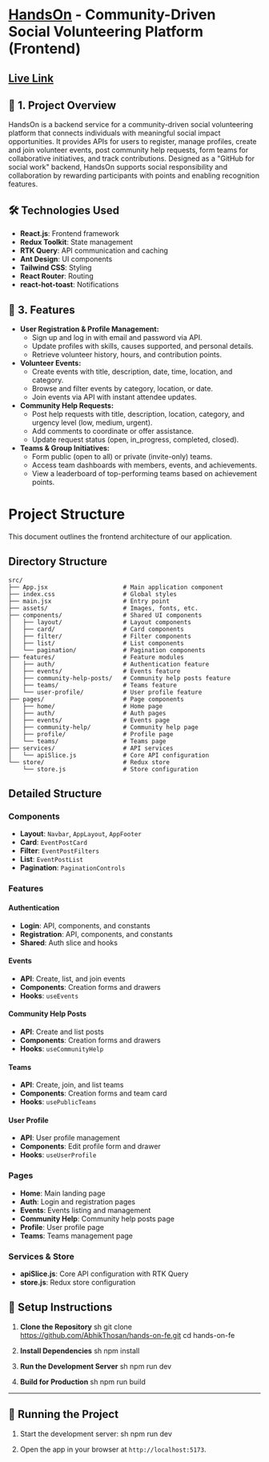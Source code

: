 # [HandsOn](https://hands-on-fe.vercel.app/) - Community-Driven Social Volunteering Platform (Frontend)

## [Live Link](https://hands-on-fe.vercel.app/events)

## 📌 1. Project Overview

HandsOn is a backend service for a community-driven social volunteering platform that connects individuals with meaningful social impact opportunities. It provides APIs for users to register, manage profiles, create and join volunteer events, post community help requests, form teams for collaborative initiatives, and track contributions. Designed as a "GitHub for social work" backend, HandsOn supports social responsibility and collaboration by rewarding participants with points and enabling recognition features.

## 🛠 Technologies Used

- **React.js**: Frontend framework
- **Redux Toolkit**: State management
- **RTK Query**: API communication and caching
- **Ant Design**: UI components
- **Tailwind CSS**: Styling
- **React Router**: Routing
- **react-hot-toast**: Notifications

## 📌 3. Features

- **User Registration & Profile Management:**
  - Sign up and log in with email and password via API.
  - Update profiles with skills, causes supported, and personal details.
  - Retrieve volunteer history, hours, and contribution points.
- **Volunteer Events:**
  - Create events with title, description, date, time, location, and category.
  - Browse and filter events by category, location, or date.
  - Join events via API with instant attendee updates.
- **Community Help Requests:**
  - Post help requests with title, description, location, category, and urgency level (low, medium, urgent).
  - Add comments to coordinate or offer assistance.
  - Update request status (open, in_progress, completed, closed).
- **Teams & Group Initiatives:**
  - Form public (open to all) or private (invite-only) teams.
  - Access team dashboards with members, events, and achievements.
  - View a leaderboard of top-performing teams based on achievement points.

# Project Structure

This document outlines the frontend architecture of our application.

## Directory Structure

```
src/
├── App.jsx                     # Main application component
├── index.css                   # Global styles
├── main.jsx                    # Entry point
├── assets/                     # Images, fonts, etc.
├── components/                 # Shared UI components
│   ├── layout/                 # Layout components
│   ├── card/                   # Card components
│   ├── filter/                 # Filter components
│   ├── list/                   # List components
│   └── pagination/             # Pagination components
├── features/                   # Feature modules
│   ├── auth/                   # Authentication feature
│   ├── events/                 # Events feature
│   ├── community-help-posts/   # Community help posts feature
│   ├── teams/                  # Teams feature
│   └── user-profile/           # User profile feature
├── pages/                      # Page components
│   ├── home/                   # Home page
│   ├── auth/                   # Auth pages
│   ├── events/                 # Events page
│   ├── community-help/         # Community help page
│   ├── profile/                # Profile page
│   └── teams/                  # Teams page
├── services/                   # API services
│   └── apiSlice.js             # Core API configuration
└── store/                      # Redux store
    └── store.js                # Store configuration
```

## Detailed Structure

### Components

- **Layout**: `Navbar`, `AppLayout`, `AppFooter`
- **Card**: `EventPostCard`
- **Filter**: `EventPostFilters`
- **List**: `EventPostList`
- **Pagination**: `PaginationControls`

### Features

#### Authentication

- **Login**: API, components, and constants
- **Registration**: API, components, and constants
- **Shared**: Auth slice and hooks

#### Events

- **API**: Create, list, and join events
- **Components**: Creation forms and drawers
- **Hooks**: `useEvents`

#### Community Help Posts

- **API**: Create and list posts
- **Components**: Creation forms and drawers
- **Hooks**: `useCommunityHelp`

#### Teams

- **API**: Create, join, and list teams
- **Components**: Creation forms and team card
- **Hooks**: `usePublicTeams`

#### User Profile

- **API**: User profile management
- **Components**: Edit profile form and drawer
- **Hooks**: `useUserProfile`

### Pages

- **Home**: Main landing page
- **Auth**: Login and registration pages
- **Events**: Events listing and management
- **Community Help**: Community help posts page
- **Profile**: User profile page
- **Teams**: Teams management page

### Services & Store

- **apiSlice.js**: Core API configuration with RTK Query
- **store.js**: Redux store configuration

## 🔧 Setup Instructions

1. **Clone the Repository**
   sh
   git clone https://github.com/AbhikThosan/hands-on-fe.git
   cd hands-on-fe

2. **Install Dependencies**
   sh
   npm install

3. **Run the Development Server**
   sh
   npm run dev

4. **Build for Production**
   sh
   npm run build

---

## 🚀 Running the Project

1. Start the development server:
   sh
   npm run dev

2. Open the app in your browser at `http://localhost:5173`.
